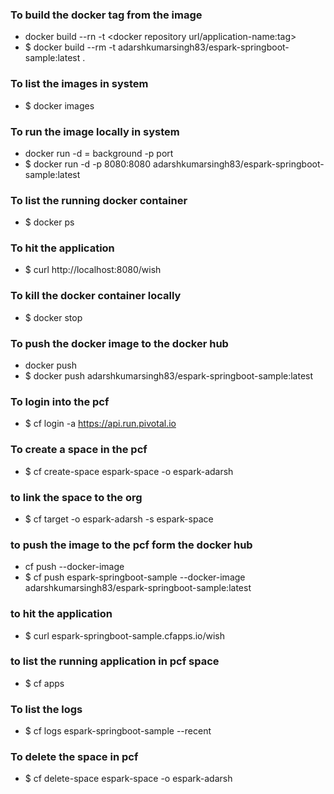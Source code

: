 
### To build the docker tag from the image 
* docker build --rn -t <docker repository url/application-name:tag> <path of dir or dot for current dir> 
* $ docker build --rm -t adarshkumarsingh83/espark-springboot-sample:latest .
 
### To list the images in system 
* $ docker images 
 
### To run the image locally in system
* docker run -d = background -p port <docker image repo :tag>
* $ docker run -d -p 8080:8080 adarshkumarsingh83/espark-springboot-sample:latest
 
### To list the running docker container 
* $ docker ps 
 
### To hit the application 
* $ curl http://localhost:8080/wish
 
### To kill the docker container locally 
* $ docker stop <container-id>
 
### To push the docker image to the docker hub 
* docker push <repository : tag>
* $ docker push adarshkumarsingh83/espark-springboot-sample:latest
 
### To login into the pcf 
* $ cf login -a https://api.run.pivotal.io
 
### To create a space in the pcf 
* $ cf create-space espark-space -o espark-adarsh

### to link the space to the org
* $ cf target -o espark-adarsh -s espark-space
 
### to push the image to the pcf form the docker hub 
* cf push <illias name> --docker-image <repository url:tag>
* $ cf push  espark-springboot-sample --docker-image adarshkumarsingh83/espark-springboot-sample:latest
 
### to hit the application 
* $ curl espark-springboot-sample.cfapps.io/wish
 
### to list the running application in pcf space 
* $ cf apps 
 
### To list the logs 
* $ cf logs espark-springboot-sample --recent
 
### To delete the space in pcf 
* $ cf delete-space espark-space -o espark-adarsh
 
 